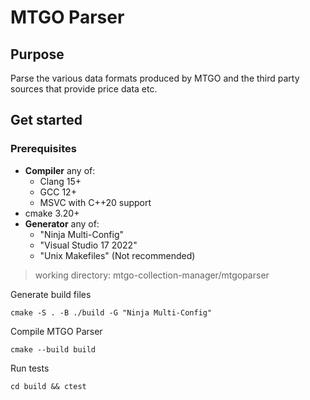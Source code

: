 # MTGO Parser

## Purpose

Parse the various data formats produced by MTGO and the third party sources that provide price data etc.

## Get started

### Prerequisites

 - **Compiler** any of: 
    - Clang 15+
    - GCC 12+
    - MSVC with C++20 support
 - cmake 3.20+
 - **Generator** any of:
    - "Ninja Multi-Config"
    - "Visual Studio 17 2022"
    - "Unix Makefiles" (Not recommended)

>working directory: mtgo-collection-manager/mtgoparser

 Generate build files
 ```shell
 cmake -S . -B ./build -G "Ninja Multi-Config"
 ```
 Compile MTGO Parser
 ```shell
 cmake --build build
 ```
 Run tests
 ```shell
cd build && ctest 
 ```